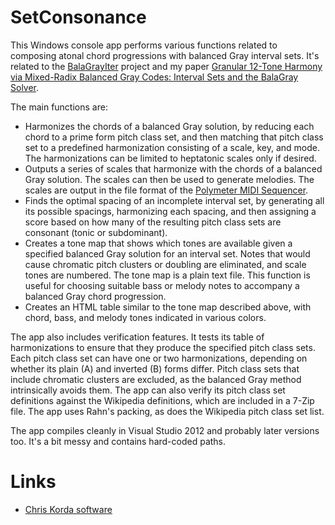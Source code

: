 # SetConsonance

This Windows console app performs various functions related to composing atonal chord progressions with balanced Gray interval sets. It's related to the [BalaGrayIter](https://github.com/victimofleisure/BalaGrayIter) project and my paper [Granular 12-Tone Harmony via Mixed-Radix Balanced Gray Codes: Interval Sets and the BalaGray Solver](https://doi.org/10.5281/zenodo.16041343).

The main functions are:
* Harmonizes the chords of a balanced Gray solution, by reducing each chord to a prime form pitch class set, and then matching that pitch class set to a predefined harmonization consisting of a scale, key, and mode. The harmonizations can be limited to heptatonic scales only if desired.
* Outputs a series of scales that harmonize with the chords of a balanced Gray solution. The scales can then be used to generate melodies. The scales are output in the file format of the [Polymeter MIDI Sequencer](https://victimofleisure.github.io/Polymeter/).
* Finds the optimal spacing of an incomplete interval set, by generating all its possible spacings, harmonizing each spacing, and then assigning a score based on how many of the resulting pitch class sets are consonant (tonic or subdominant).
* Creates a tone map that shows which tones are available given a specified balanced Gray solution for an interval set. Notes that would cause chromatic pitch clusters or doubling are eliminated, and scale tones are numbered. The tone map is a plain text file. This function is useful for choosing suitable bass or melody notes to accompany a balanced Gray chord progression.
* Creates an HTML table similar to the tone map described above, with chord, bass, and melody tones indicated in various colors.

The app also includes verification features. It tests its table of harmonizations to ensure that they produce the specified pitch class sets. Each pitch class set can have one or two harmonizations, depending on whether its plain (A) and inverted (B) forms differ. Pitch class sets that include chromatic clusters are excluded, as the balanced Gray method intrinsically avoids them. The app can also verify its pitch class set definitions against the Wikipedia definitions, which are included in a 7-Zip file. The app uses Rahn's packing, as does the Wikipedia pitch class set list.

The app compiles cleanly in Visual Studio 2012 and probably later versions too. It's a bit messy and contains hard-coded paths.

# Links

* [Chris Korda software](https://victimofleisure.github.io/software)
